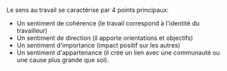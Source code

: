 Le sens au travail se caractérise par 4 points principaux:
- Un sentiment de cohérence (le travail correspond à l'identité du travailleur)
- Un sentiment de direction (il apporte orientations et objectifs)
- Un sentiment d'importance (impact positif sur les autres)
- Un sentiment d'appartenance (il créé un lien avec une communauté ou une cause plus grande que soi).

